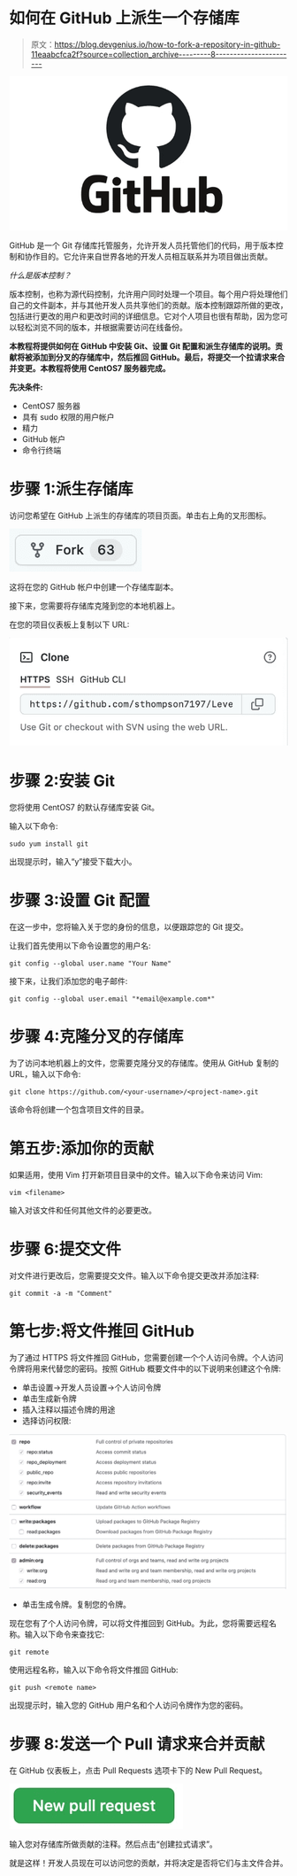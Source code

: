 # 如何在 GitHub 上派生一个存储库

> 原文：<https://blog.devgenius.io/how-to-fork-a-repository-in-github-11eaabcfca2f?source=collection_archive---------8----------------------->

![](img/c42dac84c5c527282385470986f7c030.png)

GitHub 是一个 Git 存储库托管服务，允许开发人员托管他们的代码，用于版本控制和协作目的。它允许来自世界各地的开发人员相互联系并为项目做出贡献。

*什么是版本控制？*

版本控制，也称为源代码控制，允许用户同时处理一个项目。每个用户将处理他们自己的文件副本，并与其他开发人员共享他们的贡献。版本控制跟踪所做的更改，包括进行更改的用户和更改时间的详细信息。它对个人项目也很有帮助，因为您可以轻松浏览不同的版本，并根据需要访问在线备份。

**本教程将提供如何在 GitHub 中安装 Git、设置 Git 配置和派生存储库的说明。贡献将被添加到分叉的存储库中，然后推回 GitHub。最后，将提交一个拉请求来合并变更。本教程将使用 CentOS7 服务器完成。**

**先决条件:**

*   CentOS7 服务器
*   具有 sudo 权限的用户帐户
*   精力
*   GitHub 帐户
*   命令行终端

# **步骤 1:派生存储库**

访问您希望在 GitHub 上派生的存储库的项目页面。单击右上角的叉形图标。

![](img/2b44dc45af672bae3cdf33972d4288e8.png)

这将在您的 GitHub 帐户中创建一个存储库副本。

接下来，您需要将存储库克隆到您的本地机器上。

在您的项目仪表板上复制以下 URL:

![](img/8754658ba467b07a5cb47412112b2ce4.png)

# 步骤 2:安装 Git

您将使用 CentOS7 的默认存储库安装 Git。

输入以下命令:

```
sudo yum install git
```

出现提示时，输入“y”接受下载大小。

# **步骤 3:设置 Git 配置**

在这一步中，您将输入关于您的身份的信息，以便跟踪您的 Git 提交。

让我们首先使用以下命令设置您的用户名:

```
git config --global user.name "Your Name"
```

接下来，让我们添加您的电子邮件:

```
git config --global user.email "*email@example.com*"
```

# **步骤 4:克隆分叉的存储库**

为了访问本地机器上的文件，您需要克隆分叉的存储库。使用从 GitHub 复制的 URL，输入以下命令:

```
git clone https://github.com/<your-username>/<project-name>.git
```

该命令将创建一个包含项目文件的目录。

# **第五步:添加你的贡献**

如果适用，使用 Vim 打开新项目目录中的文件。输入以下命令来访问 Vim:

```
vim <filename>
```

输入对该文件和任何其他文件的必要更改。

# 步骤 6:提交文件

对文件进行更改后，您需要提交文件。输入以下命令提交更改并添加注释:

```
git commit -a -m "Comment"
```

# **第七步:将文件推回 GitHub**

为了通过 HTTPS 将文件推回 GitHub，您需要创建一个个人访问令牌。个人访问令牌将用来代替您的密码。按照 GitHub 概要文件中的以下说明来创建这个令牌:

*   单击设置->开发人员设置->个人访问令牌
*   单击生成新令牌
*   插入注释以描述令牌的用途
*   选择访问权限:

![](img/7d2873beeec678e5b9520c06c349a984.png)

*   单击生成令牌。复制您的令牌。

现在您有了个人访问令牌，可以将文件推回到 GitHub。为此，您将需要远程名称。输入以下命令来查找它:

```
git remote
```

使用远程名称，输入以下命令将文件推回 GitHub:

```
git push <remote name>
```

出现提示时，输入您的 GitHub 用户名和个人访问令牌作为您的密码。

# **步骤 8:发送一个 Pull 请求来合并贡献**

在 GitHub 仪表板上，点击 Pull Requests 选项卡下的 New Pull Request。

![](img/2a8d45df70688adf0af1b06a647ad326.png)

输入您对存储库所做贡献的注释。然后点击“创建拉式请求”。

就是这样！开发人员现在可以访问您的贡献，并将决定是否将它们与主文件合并。